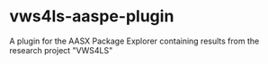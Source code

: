 # vws4ls-aaspe-plugin
A plugin for the AASX Package Explorer containing results from the research project "VWS4LS"
